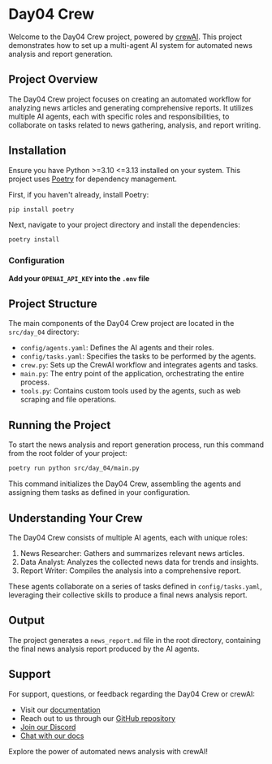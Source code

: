 # Day04 Crew

Welcome to the Day04 Crew project, powered by [crewAI](https://crewai.com). This project demonstrates how to set up a multi-agent AI system for automated news analysis and report generation.

## Project Overview

The Day04 Crew project focuses on creating an automated workflow for analyzing news articles and generating comprehensive reports. It utilizes multiple AI agents, each with specific roles and responsibilities, to collaborate on tasks related to news gathering, analysis, and report writing.

## Installation

Ensure you have Python >=3.10 <=3.13 installed on your system. This project uses [Poetry](https://python-poetry.org/) for dependency management.

First, if you haven't already, install Poetry:

```bash
pip install poetry
```

Next, navigate to your project directory and install the dependencies:

```bash
poetry install
```

### Configuration

**Add your `OPENAI_API_KEY` into the `.env` file**

## Project Structure

The main components of the Day04 Crew project are located in the `src/day_04` directory:

- `config/agents.yaml`: Defines the AI agents and their roles.
- `config/tasks.yaml`: Specifies the tasks to be performed by the agents.
- `crew.py`: Sets up the CrewAI workflow and integrates agents and tasks.
- `main.py`: The entry point of the application, orchestrating the entire process.
- `tools.py`: Contains custom tools used by the agents, such as web scraping and file operations.

## Running the Project

To start the news analysis and report generation process, run this command from the root folder of your project:

```bash
poetry run python src/day_04/main.py
```

This command initializes the Day04 Crew, assembling the agents and assigning them tasks as defined in your configuration.

## Understanding Your Crew

The Day04 Crew consists of multiple AI agents, each with unique roles:

1. News Researcher: Gathers and summarizes relevant news articles.
2. Data Analyst: Analyzes the collected news data for trends and insights.
3. Report Writer: Compiles the analysis into a comprehensive report.

These agents collaborate on a series of tasks defined in `config/tasks.yaml`, leveraging their collective skills to produce a final news analysis report.

## Output

The project generates a `news_report.md` file in the root directory, containing the final news analysis report produced by the AI agents.

## Support

For support, questions, or feedback regarding the Day04 Crew or crewAI:
- Visit our [documentation](https://docs.crewai.com)
- Reach out to us through our [GitHub repository](https://github.com/joaomdmoura/crewai)
- [Join our Discord](https://discord.com/invite/X4JWnZnxPb)
- [Chat with our docs](https://chatg.pt/DWjSBZn)

Explore the power of automated news analysis with crewAI!
